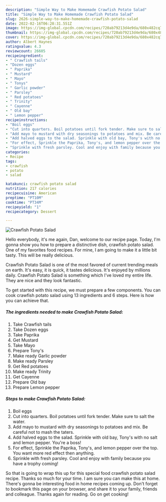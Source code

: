 ```yaml
---
description: "Simple Way to Make Homemade Crawfish Potato Salad"
title: "Simple Way to Make Homemade Crawfish Potato Salad"
slug: 2626-simple-way-to-make-homemade-crawfish-potato-salad
date: 2022-02-16T06:28:31.551Z
image: https://img-global.cpcdn.com/recipes/720ab79213d4e9da/680x482cq70/crawfish-potato-salad-recipe-main-photo.jpg
thumbnail: https://img-global.cpcdn.com/recipes/720ab79213d4e9da/680x482cq70/crawfish-potato-salad-recipe-main-photo.jpg
cover: https://img-global.cpcdn.com/recipes/720ab79213d4e9da/680x482cq70/crawfish-potato-salad-recipe-main-photo.jpg
author: Albert Haynes
ratingvalue: 4.3
reviewcount: 26605
recipeingredient:
- " Crawfish tails"
- "Dozen eggs"
- " Paprika"
- " Mustard"
- " Mayo"
- " Tonys"
- " Garlic powder"
- " Parsley"
- " Red potatoes"
- " Trinity"
- " Cayenne"
- " Old bay"
- " Lemon pepper"
recipeinstructions:
- "Boil eggs"
- "Cut into quarters. Boil potatoes until fork tender. Make sure to salt the water."
- "Add mayo to mustard with dry seasonings to potatoes and mix. Be careful not to mash the taters."
- "Add halved eggs to the salad. Sprinkle with old bay, Tony's with no salt and lemon pepper. You're a boss!"
- "For effect, Sprinkle the Paprika, Tony's, and lemon pepper over the top. You want more red effect then anything."
- "Sprinkle with fresh parsley. Cool and enjoy with family because you have a trophy coming!"
categories:
- Recipe
tags:
- crawfish
- potato
- salad

katakunci: crawfish potato salad 
nutrition: 217 calories
recipecuisine: American
preptime: "PT10M"
cooktime: "PT34M"
recipeyield: "1"
recipecategory: Dessert

---
```



![Crawfish Potato Salad](https://img-global.cpcdn.com/recipes/720ab79213d4e9da/680x482cq70/crawfish-potato-salad-recipe-main-photo.jpg)

Hello everybody, it's me again, Dan, welcome to our recipe page. Today, I'm gonna show you how to prepare a distinctive dish, crawfish potato salad. One of my favorites food recipes. For mine, I am going to make it a little bit tasty. This will be really delicious.

Crawfish Potato Salad is one of the most favored of current trending meals on earth. It's easy, it is quick, it tastes delicious. It's enjoyed by millions daily. Crawfish Potato Salad is something which I've loved my entire life. They are nice and they look fantastic.




To get started with this recipe, we must prepare a few components. You can cook crawfish potato salad using 13 ingredients and 6 steps. Here is how you can achieve that.

<!--inarticleads1-->

##### The ingredients needed to make Crawfish Potato Salad:

1. Take  Crawfish tails
1. Take Dozen eggs
1. Take  Paprika
1. Get  Mustard
1. Take  Mayo
1. Prepare  Tony's
1. Make ready  Garlic powder
1. Make ready  Parsley
1. Get  Red potatoes
1. Make ready  Trinity
1. Get  Cayenne
1. Prepare  Old bay
1. Prepare  Lemon pepper




<!--inarticleads2-->

##### Steps to make Crawfish Potato Salad:

1. Boil eggs
1. Cut into quarters. Boil potatoes until fork tender. Make sure to salt the water.
1. Add mayo to mustard with dry seasonings to potatoes and mix. Be careful not to mash the taters.
1. Add halved eggs to the salad. Sprinkle with old bay, Tony's with no salt and lemon pepper. You're a boss!
1. For effect, Sprinkle the Paprika, Tony's, and lemon pepper over the top. You want more red effect then anything.
1. Sprinkle with fresh parsley. Cool and enjoy with family because you have a trophy coming!




So that is going to wrap this up for this special food crawfish potato salad recipe. Thanks so much for your time. I am sure you can make this at home. There's gonna be interesting food in home recipes coming up. Don't forget to bookmark this page on your browser, and share it to your family, friends and colleague. Thanks again for reading. Go on get cooking!
